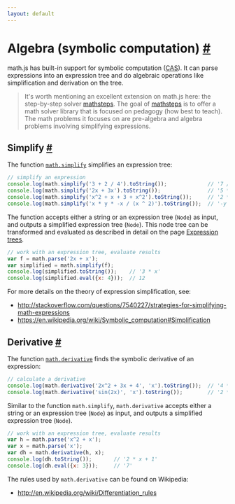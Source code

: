 ```yaml
---
layout: default
---
```


<h1 id="algebra-symbolic-computation">Algebra (symbolic computation) <a href="#algebra-symbolic-computation" title="Permalink">#</a></h1>

math.js has built-in support for symbolic computation ([CAS](https://www.wikiwand.com/en/Computer_algebra_system)). It can parse expressions into an expression tree and do algebraic operations like simplification and derivation on the tree.

> It's worth mentioning an excellent extension on math.js here: the step-by-step solver [mathsteps](https://github.com/socraticorg/mathsteps).
> The goal of [mathsteps](https://github.com/socraticorg/mathsteps) is to offer a math solver library that is focused on pedagogy (how best to teach). The math problems it focuses on are pre-algebra and algebra problems involving simplifying expressions.


<h2 id="simplify">Simplify <a href="#simplify" title="Permalink">#</a></h2>

The function [`math.simplify`](../reference/functions/simplify.html) simplifies an expression tree:

```js
// simplify an expression
console.log(math.simplify('3 + 2 / 4').toString());             // '7 / 2'
console.log(math.simplify('2x + 3x').toString());               // '5 * x'
console.log(math.simplify('x^2 + x + 3 + x^2').toString());     // '2 * x ^ 2 + x + 3'
console.log(math.simplify('x * y * -x / (x ^ 2)').toString());  // '-y'
```

The function accepts either a string or an expression tree (`Node`) as input, and outputs a simplified expression tree (`Node`). This node tree can be transformed and evaluated as described in detail on the page [Expression trees]('./expression_trees.md').

```js
// work with an expression tree, evaluate results
var f = math.parse('2x + x');
var simplified = math.simplify(f);
console.log(simplified.toString());    // '3 * x'
console.log(simplified.eval({x: 4}));  // 12
```

For more details on the theory of expression simplification, see:

- http://stackoverflow.com/questions/7540227/strategies-for-simplifying-math-expressions
- https://en.wikipedia.org/wiki/Symbolic_computation#Simplification


<h2 id="derivative">Derivative <a href="#derivative" title="Permalink">#</a></h2>

The function [`math.derivative`](../reference/functions/derivative.html) finds the symbolic derivative of an expression:

```js
// calculate a derivative
console.log(math.derivative('2x^2 + 3x + 4', 'x').toString());  // '4 * x + 3'
console.log(math.derivative('sin(2x)', 'x').toString());        // '2 * cos(2 * x)'
```

Similar to the function `math.simplify`, `math.derivative` accepts either a string or an expression tree (`Node`) as input, and outputs a simplified expression tree (`Node`).

```js
// work with an expression tree, evaluate results
var h = math.parse('x^2 + x');
var x = math.parse('x');
var dh = math.derivative(h, x);
console.log(dh.toString());       // '2 * x + 1'
console.log(dh.eval({x: 3}));     // '7'
```

The rules used by `math.derivative` can be found on Wikipedia:

- http://en.wikipedia.org/wiki/Differentiation_rules
